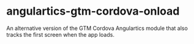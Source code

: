 # angulartics-gtm-cordova-onload
An alternative version of the GTM Cordova Angulartics module that also tracks the first screen when the app loads.
